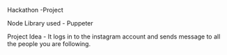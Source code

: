 Hackathon -Project

Node Library used - Puppeter

Project Idea - It logs in to the instagram account and sends message to all the people you are following.
